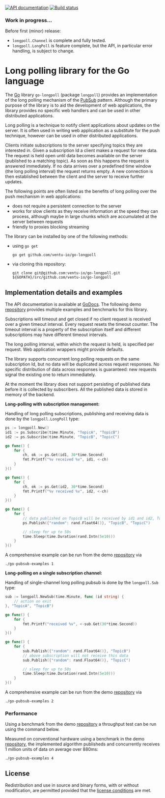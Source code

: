 [![API documentation][godocimage]][docs] [![Build status][buildimage]][travis]

### Work in progress...

Before first (minor) release:

* `longpoll.Channel` is complete and fully tested.
* `longpoll.LongPoll` is feature complete, but the API, in particular error handling, is subject
to change.

# Long polling library for the Go language

The [Go][go] library `go-longpoll` (package `longpoll`) provides an implementation of the
long polling mechanism of the [PubSub][pubsub] pattern. Although the primary purpose of the
library is to aid the development of web applications, the library provides no specific web
handlers and  can be used in other distributed applications.

Long polling is a technique to notify client applications about updates on the server. It is often
used in writing web application as a substitute for the push technique, however can be used in
other distributed applications.

Clients initiate subscriptions to the server specifying topics they are interested in. Given a
subscription Id a client makes a request for new data. The request is held open until data becomes
available on the server (published to a matching topic). As soon as this happens the request is
answered immediately. If no data arrives over a predefined time window (the long polling interval)
the request returns empty. A new connection is then established between the client and the server
to receive further updates.

The following points are often listed as the benefits of long polling over the push mechanism in web
applications:

* does not require a persistent connection to the server
* works for slow clients as they receive information at the speed they can process, although
maybe in large chunks which are accumulated at the server between requests
* friendly to proxies blocking streaming

The library can be installed by one of the following methods:

* using `go get`

	```
	go get github.com/ventu-io/go-longpoll
	```

* via cloning this repository:

	```
	git clone git@github.com:ventu-io/go-longpoll.git ${GOPATH}/src/github.com/ventu-io/go-longpoll
	```

## Implementation details and examples

The API documentation is available at [GoDocs][docs]. The following demo [repository][demo]
provides multiple examples and benchmarks for this library.

Subscriptions will timeout and get closed if no client request is received over a given timeout
interval. Every request resets the timeout counter. The timeout interval is a property of the
subscription itself and different subscriptions may have different timeout intervals.

The long polling interval, within which the request is held, is specified per request. Web
application wrappers might provide defaults.

The library supports concurrent long polling requests on the same subscription Id, but no data will
be duplicated across request responses. No specific distribution of data across responses is
guaranteed: new requests signal the existing one to return immediately.

At the moment the library does not support persisting of published data before it is collected by
subscribers. All the published data is stored in memory of the backend.


**Long-polling with subscription management:**

Handling of long polling subscriptions, publishing and receiving data is done by the
`longpoll.LongPoll` type:

```go
ps := longpoll.New()
id1 := ps.Subscribe(time.Minute, "TopicA", "TopicB")
id2 := ps.Subscribe(time.Minute, "TopicB", "TopicC")

go func() {
	for {
		ch, ok := ps.Get(id1, 30*time.Second)
		fmt.Printf("%v received %v", id1, <-ch)
	}
}()

go func() {
	for {
		ch, ok := ps.Get(id2, 30*time.Second)
		fmt.Printf("%v received %v", id2, <-ch)
	}
}()

go func() {
	for {
		// data published on TopicB will be received by id1 and id2, TopicC by id2 only
		ps.Publish({"random": rand.Float64()}, "TopicB", "TopicC")

		// sleep for up to 50s
		time.Sleep(time.Duration(rand.Intn(5e10)))
	}
}()
```
A comprehensive example can be run from the demo [repository][demo] via

    ./go-pubsub-examples 1

**Long-polling on a single subscription channel:**

Handling of single-channel long polling pubsub is done by the `longpoll.Sub` type:

```go
sub := longpoll.NewSub(time.Minute, func (id string) {
	// action on exit
}, "TopicA", "TopicB")

go func() {
	for {
		fmt.Printf("received %v", <-sub.Get(30*time.Second))
	}
}()

go func() {
	for {
		sub.Publish({"random": rand.Float64()}, "TopicB")
		// above subscription will not receive this data
		sub.Publish({"random": rand.Float64()}, "TopicC")

		// sleep for up to 50s
		time.Sleep(time.Duration(rand.Intn(5e10)))
	}
}()
```
A comprehensive example can be run from the demo [repository][demo] via

    ./go-pubsub-examples 2

### Performance

Using a benchmark from the demo [repository][demo] a throughput test can be run using the
command below.

Measured on conventional hardware using a benchmark in the demo [repository][demo], the
implemented algorithm publisheds and concurrently receives 1 million units of data on average over
880ms:

    ./go-pubsub-examples 4

## License

Redistribution and use in source and binary forms, with or without
modification, are permitted provided that the [license conditions][license] are met.

[go]: https://golang.org
[godocimage]: http://img.shields.io/badge/godoc-reference-blue.svg?style=flat
[buildimage]: https://travis-ci.org/ventu-io/go-longpoll.svg?branch=master
[travis]: https://travis-ci.org/ventu-io/go-longpoll
[pubsub]: https://en.wikipedia.org/wiki/Publish–subscribe_pattern
[docs]: https://godoc.org/github.com/ventu-io/go-longpoll
[demo]:    https://github.com/ventu-io/go-pubsub-examples/
[license]: https://github.com/ventu-io/go-longpoll/blob/master/LICENSE
